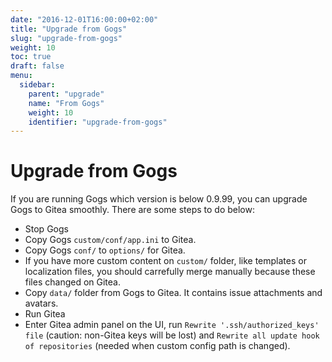 ```yaml
---
date: "2016-12-01T16:00:00+02:00"
title: "Upgrade from Gogs"
slug: "upgrade-from-gogs"
weight: 10
toc: true
draft: false
menu:
  sidebar:
    parent: "upgrade"
    name: "From Gogs"
    weight: 10
    identifier: "upgrade-from-gogs"
---
```


# Upgrade from Gogs

If you are running Gogs which version is below 0.9.99, you can upgrade Gogs to Gitea smoothly. There are some steps to do below:

* Stop Gogs
* Copy Gogs `custom/conf/app.ini` to Gitea.
* Copy Gogs `conf/` to `options/` for Gitea.
* If you have more custom content on `custom/` folder, like templates or localization files, you should carrefully merge manually because these files changed on Gitea.
* Copy `data/` folder from Gogs to Gitea. It contains issue attachments and avatars.
* Run Gitea
* Enter Gitea admin panel on the UI, run `Rewrite '.ssh/authorized_keys' file` (caution: non-Gitea keys will be lost) and `Rewrite all update hook of repositories` (needed when custom config path is changed).